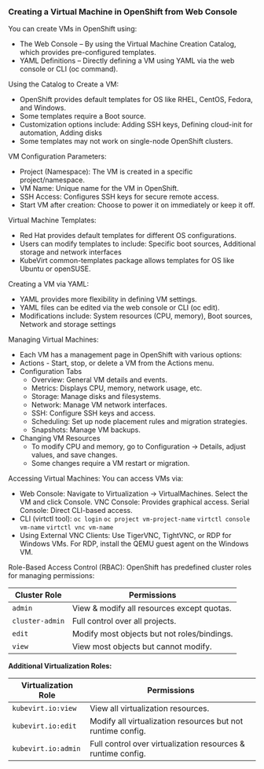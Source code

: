 ### Creating a Virtual Machine in OpenShift from Web Console

You can create VMs in OpenShift using:
- The Web Console – By using the Virtual Machine Creation Catalog, which provides pre-configured templates.
- YAML Definitions – Directly defining a VM using YAML via the web console or CLI (oc command).

Using the Catalog to Create a VM:
- OpenShift provides default templates for OS like RHEL, CentOS, Fedora, and Windows.
- Some templates require a Boot source.
- Customization options include: Adding SSH keys, Defining cloud-init for automation, Adding disks
- Some templates may not work on single-node OpenShift clusters.

VM Configuration Parameters:
- Project (Namespace): The VM is created in a specific project/namespace.
- VM Name: Unique name for the VM in OpenShift.
- SSH Access: Configures SSH keys for secure remote access.
- Start VM after creation: Choose to power it on immediately or keep it off.

Virtual Machine Templates:
- Red Hat provides default templates for different OS configurations.
- Users can modify templates to include: Specific boot sources, Additional storage and network interfaces
- KubeVirt common-templates package allows templates for OS like Ubuntu or openSUSE.

Creating a VM via YAML:
- YAML provides more flexibility in defining VM settings.
- YAML files can be edited via the web console or CLI (oc edit).
- Modifications include: System resources (CPU, memory), Boot sources, Network and storage settings

Managing Virtual Machines:
- Each VM has a management page in OpenShift with various options:
- Actions -  Start, stop, or delete a VM from the Actions menu.
- Configuration Tabs
  - Overview: General VM details and events.
  - Metrics: Displays CPU, memory, network usage, etc.
  - Storage: Manage disks and filesystems.
  - Network: Manage VM network interfaces.
  - SSH: Configure SSH keys and access.
  - Scheduling: Set up node placement rules and migration strategies.
  - Snapshots: Manage VM backups.
- Changing VM Resources
  - To modify CPU and memory, go to Configuration → Details, adjust values, and save changes.
  - Some changes require a VM restart or migration.

Accessing Virtual Machines: You can access VMs via:
- Web Console: Navigate to Virtualization → VirtualMachines. Select the VM and click Console. VNC Console: Provides graphical access. Serial Console: Direct CLI-based access.
- CLI (virtctl tool): `oc login` `oc project vm-project-name` `virtctl console vm-name` `virtctl vnc vm-name`
- Using External VNC Clients: Use TigerVNC, TightVNC, or RDP for Windows VMs. For RDP, install the QEMU guest agent on the Windows VM.

Role-Based Access Control (RBAC):
OpenShift has predefined cluster roles for managing permissions:

| Cluster Role  | Permissions                                       |
|---------------|---------------------------------------------------|
| `admin`       | View & modify all resources except quotas.        |
| `cluster-admin` | Full control over all projects.                   |
| `edit`        | Modify most objects but not roles/bindings.       |
| `view`        | View most objects but cannot modify.              |

**Additional Virtualization Roles:**

| Virtualization Role   | Permissions                                                            |
|-----------------------|------------------------------------------------------------------------|
| `kubevirt.io:view`    | View all virtualization resources.                                     |
| `kubevirt.io:edit`    | Modify all virtualization resources but not runtime config.             |
| `kubevirt.io:admin`   | Full control over virtualization resources & runtime config. |
